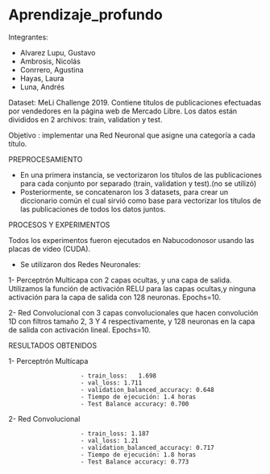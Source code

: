 # Aprendizaje_profundo

Integrantes:

- Alvarez Lupu, Gustavo
- Ambrosis, Nicolás
- Conrrero, Agustina
- Hayas, Laura
- Luna, Andrés

Dataset: MeLi Challenge 2019. Contiene títulos de publicaciones efectuadas por vendedores en la página web de Mercado Libre.
Los datos están divididos en 2 archivos: train, validation y test.

Objetivo : implementar una Red Neuronal que asigne una categoría a cada título.

PREPROCESAMIENTO

- En una primera instancia, se vectorizaron los títulos de las publicaciones para cada conjunto por separado (train, validation y test).(no se utilizó)
- Posteriormente, se concatenaron los 3 datasets, para crear un diccionario común el cual sirvió como base para vectorizar los títulos de las publicaciones 
de todos los datos juntos.

PROCESOS Y EXPERIMENTOS

Todos los experimentos fueron ejecutados en Nabucodonosor usando las placas de video (CUDA).

- Se utilizaron dos Redes Neuronales: 

1- Perceptrón Multicapa con 2 capas ocultas, y una capa de salida. Utilizamos la función de activación RELU para las capas ocultas,y ninguna activación para la capa de salida con 128 neuronas. Epochs=10.

2- Red Convolucional con 3 capas convolucionales que hacen convolución 1D con filtros tamaño 2, 3 Y 4 respectivamente, y 128 neuronas en la capa de salida con activación lineal. Epochs=10.

RESULTADOS OBTENIDOS

1- Perceptrón Multicapa

                        - train_loss:	1.698
                        - val_loss:	1.711
                        - validation_balanced_accuracy:	0.648
                        - Tiempo de ejecución: 1.4 horas
                        - Test Balance accuracy: 0.700
                        
2- Red Convolucional

                        - train_loss: 1.187
                        - val_loss: 1.21
                        - validation_balanced_accuracy:	0.717
                        - Tiempo de ejecución: 1.8 horas
                        - Test Balance accuracy: 0.773

